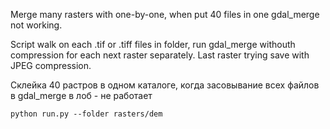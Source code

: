 Merge many rasters with one-by-one, when put 40 files in one gdal_merge not working.

Script walk on each .tif or .tiff files in folder, run gdal_merge withouth compression for each next raster separately. Last raster trying save with JPEG compression.


Склейка 40 растров в одном каталоге, когда засовывание всех файлов в gdal_merge в лоб - не работает

```
python run.py --folder rasters/dem
```

